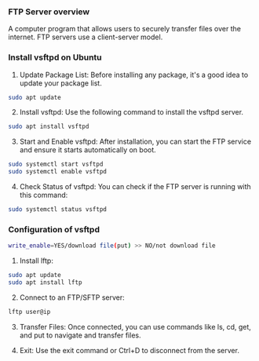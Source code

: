 ### FTP Server overview

A computer program that allows users to securely transfer files over the internet. FTP servers use a client-server model. 

### Install vsftpd on Ubuntu

1. Update Package List: Before installing any package, it's a good idea to update your package list.

```bash
sudo apt update
```

2. Install vsftpd: Use the following command to install the vsftpd server.

```bash
sudo apt install vsftpd
```

3. Start and Enable vsftpd: After installation, you can start the FTP service and ensure it starts automatically on boot.

```bash
sudo systemctl start vsftpd
sudo systemctl enable vsftpd
```

4. Check Status of vsftpd: You can check if the FTP server is running with this command:

```bash
sudo systemctl status vsftpd
```

### Configuration of vsftpd

```bash
write_enable=YES/download file(put) >> NO/not download file
```

1. Install lftp:

```bash
sudo apt update
sudo apt install lftp
```

2. Connect to an FTP/SFTP server:

```bash
lftp user@ip
```

3. Transfer Files:
   Once connected, you can use commands like ls, cd, get, and put to navigate and transfer files.

4. Exit:
   Use the exit command or Ctrl+D to disconnect from the server.





